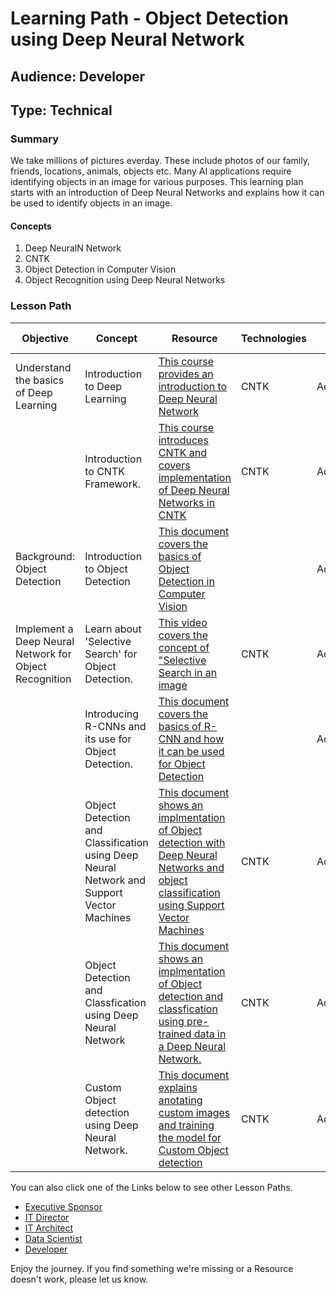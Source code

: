 # Learning Path - Object Detection using Deep Neural Network

## Audience: Developer
## Type: Technical

### Summary
We take millions of pictures everday. These include photos of our family, friends, locations, animals, objects etc. Many AI applications require identifying objects in an image for various purposes. This learning plan starts with an introduction of Deep Neural Networks and explains how it can be used to identify objects in an image.

#### Concepts

1. Deep NeuralN Network
2. CNTK
3. Object Detection in Computer Vision
4. Object Recognition using Deep Neural Networks

### Lesson Path

| Objective |	Concept	| Resource | Technologies | Level | Pre-Requisites 
| --- |	---	| --- | ---  | ---  | --- 
| Understand the basics of Deep Learning|Introduction to Deep Learning | [This course provides an introduction to Deep Neural Network](https://www.edx.org/course/deep-learning-explained-microsoft-dat236x) | CNTK | Advanced | Basic Machine Learning methodologies
| |Introduction to CNTK Framework.   | [This course introduces CNTK and covers implementation of Deep Neural Networks in CNTK ](https://www.edx.org/course/deep-learning-explained-microsoft-dat236x) | CNTK | Advanced | Basic Machine Learning methodologies
| Background: Object Detection|Introduction to Object Detection | [This document covers the basics of Object Detection in Computer Vision](http://class.inrialpes.fr/tutorials/triggs-icvss1.pdf) | | Advanced| Basic Computer Vision 
| Implement a Deep Neural Network for Object Recognition|Learn about 'Selective Search' for Object Detection.  | [This video covers the concept of "Selective Search in an image](https://www.youtube.com/watch?v=ryYuZziQ50c) | CNTK | Advanced| CNTK, Deep Neural Network
| |Introducing R-CNNs and its use for Object Detection.| [This document covers the basics of R-CNN and how it can be used for Object Detection](https://courses.cs.washington.edu/courses/cse590v/14au/cse590v_wk1_rcnn.pdf) | | Advanced | Deep Neural Network
| |Object Detection and Classification using Deep Neural Network and Support Vector Machines  | [This document shows an implmentation of Object detection with Deep Neural Networks and object classification using Support Vector Machines](https://github.com/Azure/ObjectDetectionUsingCntk#part-1) | CNTK| Advanced | CNTK, Deep Neural Network
| |Object Detection and Classfication using Deep Neural Network | [This document shows an implmentation of Object detection and classfication using pre-trained data in a Deep Neural Network.](https://github.com/Azure/ObjectDetectionUsingCntk#part-2)| CNTK| Advanced | CNTK, Deep Neural Network
| |Custom Object detection using Deep Neural Network. | [This document explains anotating custom images and training the model for Custom Object detection](https://github.com/Azure/ObjectDetectionUsingCntk#part-3) | CNTK| Advanced| CNTK, Deep Neural Network


You can also click one of the Links below to see other Lesson Paths.

- [Executive Sponsor](https://github.com/BuckWoody/LearningPaths/tree/master/Executive%20Sponsor)
- [IT Director](https://github.com/BuckWoody/LearningPaths/tree/master/IT%20Director)
- [IT Architect](https://github.com/BuckWoody/LearningPaths/tree/master/IT%20Architect)
- [Data Scientist](https://github.com/BuckWoody/LearningPaths/tree/master/Data%20Scientist)
- [Developer](https://github.com/BuckWoody/LearningPaths/tree/master/Developer)

Enjoy the journey. If you find something we're missing or a Resource doesn't work, please let us know.